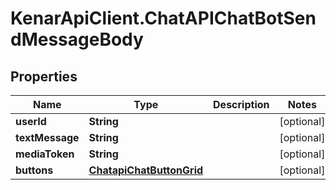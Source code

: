 # KenarApiClient.ChatAPIChatBotSendMessageBody

## Properties

Name | Type | Description | Notes
------------ | ------------- | ------------- | -------------
**userId** | **String** |  | [optional] 
**textMessage** | **String** |  | [optional] 
**mediaToken** | **String** |  | [optional] 
**buttons** | [**ChatapiChatButtonGrid**](ChatapiChatButtonGrid.md) |  | [optional] 


